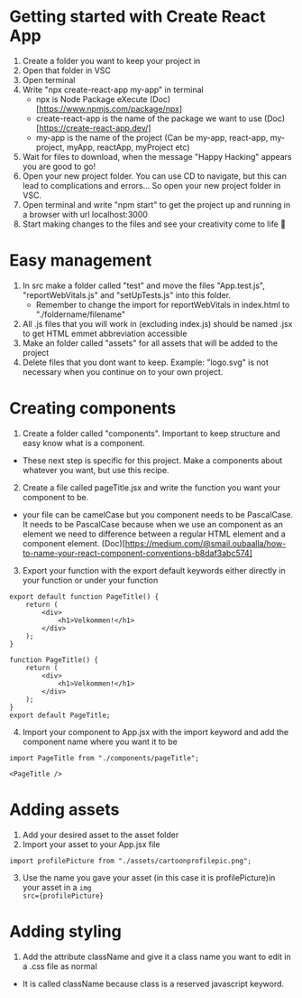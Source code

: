 # Getting started with Create React App

1. Create a folder you want to keep your project in
2. Open that folder in VSC
3. Open terminal
4. Write "npx create-react-app my-app" in terminal
   - npx is Node Package eXecute (Doc)[https://www.npmjs.com/package/npx]
   - create-react-app is the name of the package we want to use (Doc)[https://create-react-app.dev/]
   - my-app is the name of the project (Can be my-app, react-app, my-project, myApp, reactApp, myProject etc)
5. Wait for files to download, when the message "Happy Hacking" appears you are good to go!
6. Open your new project folder. You can use CD to navigate, but this can lead to complications and errors... So open your new project folder in VSC.
7. Open terminal and write "npm start" to get the project up and running in a browser with url localhost:3000
8. Start making changes to the files and see your creativity come to life 🎉

# Easy management

1. In src make a folder called "test" and move the files "App.test.js", "reportWebVitals.js" and "setUpTests.js" into this folder.
   - Remember to change the import for reportWebVitals in index.html to "./foldername/filename"
2. All .js files that you will work in (excluding index.js) should be named .jsx to get HTML emmet abbreviation accessible
3. Make an folder called "assets" for all assets that will be added to the project
4. Delete files that you dont want to keep. Example: "logo.svg" is not necessary when you continue on to your own project.

# Creating components

1. Create a folder called "components". Important to keep structure and easy know what is a component.

- These next step is specific for this project. Make a components about whatever you want, but use this recipe.

2. Create a file called pageTitle.jsx and write the function you want your component to be.

- your file can be camelCase but you component needs to be PascalCase. It needs to be PascalCase because when we use an component as an element we need to difference between a regular HTML element and a component element. (Doc)[https://medium.com/@smail.oubaalla/how-to-name-your-react-component-conventions-b8daf3abc574]

3. Export your function with the export default keywords either directly in your function or under your function

```
export default function PageTitle() {
	return (
		<div>
			<h1>Velkommen!</h1>
		</div>
	);
}
```

```
function PageTitle() {
	return (
		<div>
			<h1>Velkommen!</h1>
		</div>
	);
}
export default PageTitle;
```

4. Import your component to App.jsx with the import keyword and add the component name where you want it to be

```
import PageTitle from "./components/pageTitle";
```

```
<PageTitle />
```

# Adding assets

1. Add your desired asset to the asset folder
2. Import your asset to your App.jsx file

```
import profilePicture from "./assets/cartoonprofilepic.png";
```

3. Use the name you gave your asset (in this case it is profilePicture)in your asset in a <code>img src={profilePicture}</code>

# Adding styling

1. Add the attribute className and give it a class name you want to edit in a .css file as normal

- It is called className because class is a reserved javascript keyword.
